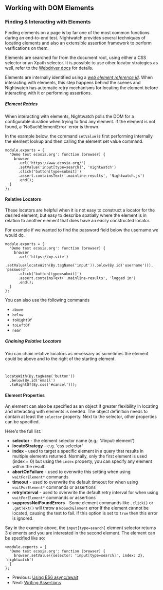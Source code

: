 ## Working with DOM Elements

<h3 id="finding-amp-interacting-with-elements"><span>Finding &amp; Interacting with Elements</span></h3>

Finding elements on a page is by far one of the most common functions during an end-to-end test. Nightwatch provides several techniques of locating elements and also an extensible assertion framework to perform verifications on them. 

Elements are searched for from the document root, using either a CSS selector or an Xpath selector. It is possible to use other locator strategies as well, refer to the [Webdriver docs][2] for details.

Elements are internally identified using a _[web element reference id][3]_. When interacting with elements, this step happens behind the scenes and Nightwatch has automatic retry mechanisms for locating the element before interacting with it or performing assertions.

<div class="alert alert-info">
<h5>Element Retries</h5>
When interacting with elements, Nightwatch polls the DOM for a configurable duration when trying to find any element. If the element is not found, a `NoSuchElementError` error is thrown. 
</div>

In the example below, the command `setValue` is first performing internally the element lookup and then calling the element set value command.  

<div class="sample-test">
<pre data-language="javascript"><code class="language-javascript">module.exports = {
  'Demo test ecosia.org': function (browser) {
    browser
      .url('https://www.ecosia.org/')
      .setValue('input[type=search]', 'nightwatch')
      .click('button[type=submit]')
      .assert.containsText('.mainline-results', 'Nightwatch.js')
      .end();
  }
};</code></pre>
</div>

#### Relative Locators

These locators are helpful when it is not easy to construct a locator for the desired element, but easy to describe spatially where the element is in relation to another element that does have an easily constructed locator.

For example if we wanted to find the password field below the username we would do.

<div class="sample-test">
<pre data-language="javascript"><code class="language-javascript">module.exports = {
  'Demo test ecosia.org': function (browser) {
    browser
      .url('https://my.site')
      .setValue(locateWith(By.tagName('input')).below(By.id('username'))), 'password')
      .click('button[type=submit]')
      .assert.containsText('.mainline-results', 'logged in')
      .end();
  }
};</code></pre>
</div>

You can also use the following commands

* `above`
* `below`
* `toRightOf`
* `toLeftOf`
* `near`

##### Chaining Relative Locators

You can chain relative locators as necessary as sometimes the element could be above and to the right of the starting element.

<pre data-language="javascript"><code class="language-javascript">

locateWith(By.tagName('button'))
  .below(By.id('email')
  .toRightOf(By.css('#cancel')));
</code></pre>

#### Element Properties

An element can also be specified as an object if greater flexibility in locating and interacting with elements is needed. The object definition needs to contain at least the `selector` property. 
Next to the selector, other properties can be specified. 

Here's the full list:

- **selector** - the element selector name (e.g.: '#input-element')
- **locateStrategy** - e.g. 'css selector'
- **index** - used to target a specific element in a query that results in multiple elements returned. Normally, only the first element is used (index = 0) but using the `index` property, you can specify any element within the result. 
- **abortOnFailure** - used to overwrite this setting when using `waitForElement*` commands
- **timeout** - used to overwrite the default timeout for when using `waitForElement*` commands or assertions
- **retryInterval** - used to overwrite the default retry interval for when using `waitForElement*` commands or assertions
- **suppressNotFoundErrors** - Some element commands like `.click()` or `.getText()` will throw a `NoSuchElement` error if the element cannot be located, causing the test to fail. If this option is set to `true` then this error is ignored.

Say in the example above, the `input[type=search]` element selector returns 3 elements and you are interested in the second element. The element can be specified like so:

<div class="sample-test">
<pre data-language="javascript"><code class="language-javascript">>module.exports = {
  'Demo test ecosia.org': function (browser) {
    browser.setValue({selector: 'input[type=search]', index: 2}, 'nightwatch')
  }
};</code></pre>
</div>

- Previous: [Using ES6 async/await](/guide/using-nightwatch/using-es6-async.html)
- Next: [Writing Assertions](/guide/using-nightwatch/writing-assertions.html)

[2]:	https://www.w3.org/TR/webdriver/#locator-strategies
[3]:	https://www.w3.org/TR/webdriver/#elements
